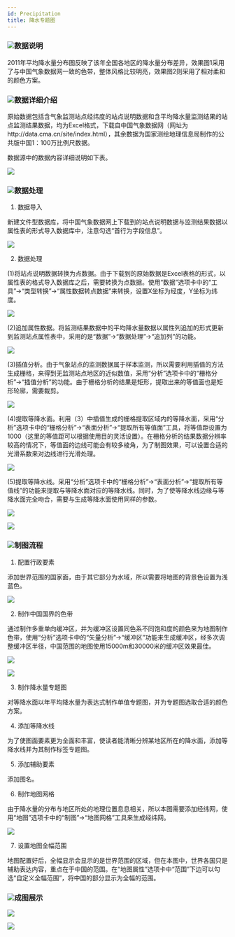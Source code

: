 ```yaml
---
id: Precipitation
title: 降水专题图
---
```

### ![](../../img/Read.gif)数据说明

2011年平均降水量分布图反映了该年全国各地区的降水量分布差异，效果图1采用了与中国气象数据网一致的色带，整体风格比较明亮，效果图2则采用了相对柔和的颜色方案。

### ![](../../img/Read.gif)数据详细介绍

原始数据包括含气象监测站点经纬度的站点说明数据和含平均降水量监测结果的站点监测结果数据，均为Excel格式，下载自中国气象数据网（网址为http://data.cma.cn/site/index.html），其余数据为国家测绘地理信息局制作的公共版中国1：100万比例尺数据。

数据源中的数据内容详细说明如下表。

![](img/Precipitationdata.png)    

### ![](../../img/Read.gif)数据处理

  1. 数据导入

新建文件型数据库，将中国气象数据网上下载到的站点说明数据与监测结果数据以属性表的形式导入数据库中，注意勾选“首行为字段信息”。

![](img/PrecipitationDataImport.png)  

  2. 数据处理

(1)将站点说明数据转换为点数据。由于下载到的原始数据是Excel表格的形式，以属性表的格式导入数据库之后，需要转换为点数据。使用“数据”选项卡中的“工具”→“类型转换”→“属性数据转点数据”来转换，设置X坐标为经度，Y坐标为纬度。

![](img/PrecipitationDataConversion.png)  

  
(2)追加属性数据。将监测结果数据中的平均降水量数据以属性列追加的形式更新到监测站点属性表中，采用的是“数据”→“数据处理”→“追加列”的功能。

![](img/PrecipitationAddColumn.png)  

  
(3)插值分析。由于气象站点的监测数据属于样本监测，所以需要利用插值的方法生成栅格，来得到无监测站点地区的近似数值，采用“分析”选项卡中的“栅格分析”→“插值分析”的功能。由于栅格分析的结果是矩形，提取出来的等值面也是矩形轮廓，需要裁剪。

![](img/GridTrimAfter.png)  

(4)提取等降水面。利用（3）中插值生成的栅格提取区域内的等降水面，采用“分析”选项卡中的“栅格分析”→“表面分析”→“提取所有等值面”工具，将等值距设置为1000（这里的等值距可以根据使用目的灵活设置）。在栅格分析的结果数据分辨率较高的情况下，等值面的边线可能会有较多棱角，为了制图效果，可以设置合适的光滑系数来对边线进行光滑处理。

![](img/PrecipitationIsoRegion.png)  

  
(5)提取等降水线。采用“分析”选项卡中的“栅格分析”→“表面分析”→“提取所有等值线”的功能来提取与等降水面对应的等降水线。同时，为了使等降水线边缘与等降水面完全吻合，需要与生成等降水面使用同样的参数。

![](img/PrecipitationIsoLine.png)  
  
![](img/PrecipitationIsoRegionTrimAfter.png)

### ![](../../img/Read.gif)制图流程

  1. 配置行政要素

添加世界范围的国家面，由于其它部分为水域，所以需要将地图的背景色设置为浅蓝色。

![](img/PrecipitationBaseMap.png)  

  2. 制作中国国界的色带

通过制作多重单向缓冲区，并为缓冲区设置同色系不同饱和度的颜色来为地图制作色带，使用“分析”选项卡中的“矢量分析”→“缓冲区”功能来生成缓冲区，经多次调整缓冲区半径，中国范围的地图使用15000m和30000米的缓冲区效果最佳。

![](img/PrecipitationBuffer.png)  
 
![](img/PrecipitationBufferAfter.png)  

  3. 制作降水量专题图

对等降水面以年平均降水量为表达式制作单值专题图，并为专题图选取合适的颜色方案。

  4. 添加等降水线

为了使图面要素更为全面和丰富，使读者能清晰分辨某地区所在的降水面，添加等降水线并为其制作标签专题图。

  5. 添加辅助要素

添加图名。

  6. 制作地图网格

由于降水量的分布与地区所处的地理位置息息相关，所以本图需要添加经纬网，使用“地图”选项卡中的“制图”→“地图网格”工具来生成经纬网。

![](img/PrecipitationGrid.png)  


  7. 设置地图全幅范围

地图配置好后，全幅显示会显示的是世界范围的区域，但在本图中，世界各国只是辅助表达内容，重点在于中国的范围。在“地图属性”选项卡中“范围”下边可以勾选“自定义全幅范围”，将中国的部分显示为全幅的范围。

### ![](../../img/Read.gif)成图展示

![](img/Precipitation1.png)  

![](img/Precipitation2.png)  



